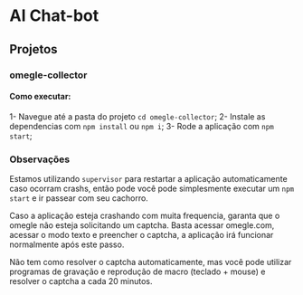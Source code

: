 # AI Chat-bot


## Projetos

### omegle-collector

#### Como executar:

1- Navegue até a pasta do projeto `cd omegle-collector`;
2- Instale as dependencias com `npm install` ou `npm i`;
3- Rode a aplicação com `npm start`;

### Observações

Estamos utilizando `supervisor` para restartar a aplicação automaticamente caso ocorram crashs, então pode você pode simplesmente executar um `npm start` e ir passear com seu cachorro.

Caso a aplicação esteja crashando com muita frequencia, garanta que o omegle não esteja solicitando um captcha.
Basta acessar omegle.com, acessar o modo texto e preencher o captcha, a aplicação irá funcionar normalmente após este passo.

Não tem como resolver o captcha automaticamente, mas você pode utilizar programas de gravação e reprodução de macro (teclado + mouse) e resolver o captcha a cada 20 minutos.

